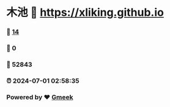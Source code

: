 # 木池 :link: https://xliking.github.io 
### :page_facing_up: [14](https://xliking.github.io/tag.html) 
### :speech_balloon: 0 
### :hibiscus: 52843 
### :alarm_clock: 2024-07-01 02:58:35 
### Powered by :heart: [Gmeek](https://github.com/Meekdai/Gmeek)

